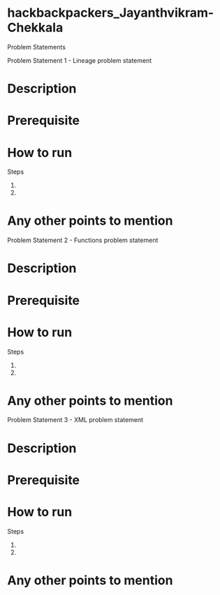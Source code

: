 # hackbackpackers_Jayanthvikram-Chekkala

Problem Statements 

Problem Statement 1 - Lineage problem statement

# Description

<Write some description for your solution>

 

# Prerequisite

<Write any prerequisites needed to run your solution>

 

# How to run

<Write steps to run your solution>

Steps

1. 

2. 
 

# Any other points to mention

<Any other points if you want to mention>

 

Problem Statement 2 - Functions problem statement

# Description

<Write some description for your solution>

 

# Prerequisite

<Write any prerequisites needed to run your solution>

  

# How to run

<Write steps to run your solution>

Steps

1. 

2. 

 

# Any other points to mention

<Any other points if you want to mention>

 

Problem Statement 3 - XML problem statement

# Description

<Write some description for your solution>


 

# Prerequisite

<Write any prerequisites needed to run your solution>

  

# How to run

<Write steps to run your solution>

Steps

1. 

2. 


 

# Any other points to mention

<Any other points if you want to mention>
